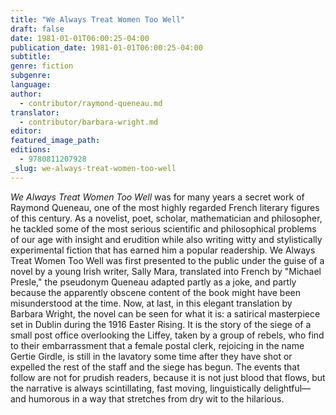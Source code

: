 ```yaml
---
title: "We Always Treat Women Too Well"
draft: false
date: 1981-01-01T06:00:25-04:00
publication_date: 1981-01-01T06:00:25-04:00
subtitle:
genre: fiction
subgenre:
language:
author:
  - contributor/raymond-queneau.md
translator:
  - contributor/barbara-wright.md
editor:
featured_image_path:
editions:
  - 9780811207928
_slug: we-always-treat-women-too-well
---
```


_We Always Treat Women Too Well_ was for many years a secret work of Raymond Queneau, one of the most highly regarded French literary figures of this century. As a novelist, poet, scholar, mathematician and philosopher, he tackled some of the most serious scientific and philosophical problems of our age with insight and erudition while also writing witty and stylistically experimental fiction that has earned him a popular readership. We Always Treat Women Too Well was first presented to the public under the guise of a novel by a young Irish writer, Sally Mara, translated into French by "Michael Presle," the pseudonym Queneau adapted partly as a joke, and partly because the apparently obscene content of the book might have been misunderstood at the time. Now, at last, in this elegant translation by Barbara Wright, the novel can be seen for what it is: a satirical masterpiece set in Dublin during the 1916 Easter Rising. It is the story of the siege of a small post office overlooking the Liffey, taken by a group of rebels, who find to their embarrassment that a female postal clerk, rejoicing in the name Gertie Girdle, is still in the lavatory some time after they have shot or expelled the rest of the staff and the siege has begun. The events that follow are not for prudish readers, because it is not just blood that flows, but the narrative is always scintillating, fast moving, linguistically delightful—and humorous in a way that stretches from dry wit to the hilarious.

